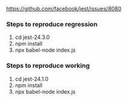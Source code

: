 https://github.com/facebook/jest/issues/8080

### Steps to reproduce regression

1. cd jest-24.3.0
2. npm install
3. npx babel-node index.js

### Steps to reproduce working

1. cd jest-24.1.0
2. npm install
3. npx babel-node index.js
